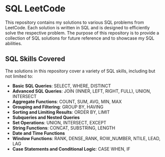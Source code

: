 # SQL LeetCode 

This repository contains my solutions to various SQL problems from LeetCode. Each solution is written in SQL and is designed to efficiently solve the respective problem. The purpose of this repository is to provide a collection of SQL solutions for future reference and to showcase my SQL abilities.

## SQL Skills Covered

The solutions in this repository cover a variety of SQL skills, including but not limited to:

- **Basic SQL Queries**: SELECT, WHERE, DISTINCT
- **Advanced SQL Queries**: JOIN (INNER, LEFT, RIGHT, FULL), UNION, INTERSECT
- **Aggregate Functions**: COUNT, SUM, AVG, MIN, MAX
- **Grouping and Filtering**: GROUP BY, HAVING
- **Sorting and Limiting Results**: ORDER BY, LIMIT
- **Subqueries and Nested Queries**
- **Set Operations**: UNION, INTERSECT, EXCEPT
- **String Functions**: CONCAT, SUBSTRING, LENGTH
- **Date and Time Functions**
- **Window Functions**: RANK, DENSE_RANK, ROW_NUMBER, NTILE, LEAD, LAG
- **Case Statements and Conditional Logic**: CASE WHEN, IF


